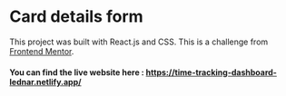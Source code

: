 # Card details form

This project was built with React.js and CSS. This is a challenge from [Frontend Mentor](https://www.frontendmentor.io/challenges/interactive-card-details-form-XpS8cKZDWw).

#### You can find the live website here : https://time-tracking-dashboard-lednar.netlify.app/
